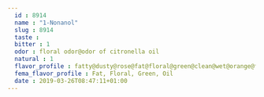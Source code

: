 ```yaml
---
  id : 8914
  name : "1-Nonanol"
  slug : 8914
  taste : 
  bitter : 1
  odor : floral odor@odor of citronella oil
  natural : 1
  flavor_profile : fatty@dusty@rose@fat@floral@green@clean@wet@orange@fresh@bitter@oily
  fema_flavor_profile : Fat, Floral, Green, Oil
  date : 2019-03-26T08:47:11+01:00
---
```



